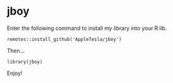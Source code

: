 # jboy
Enter the following command to install my library into your R lib.

```remotes::install_github('AppleTesla/jboy')```

Then...

```library(jboy)```

Enjoy!
